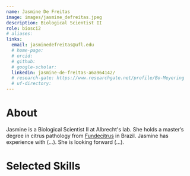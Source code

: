 ```yaml
---
name: Jasmine De Freitas
image: images/jasmine_defreitas.jpeg
description: Biological Scientist II
role: biosci2
# aliases:
links:
  email: jasminedefreitas@ufl.edu
  # home-page: 
  # orcid: 
  # github: 
  # google-scholar: 
  linkedin: jasmine-de-freitas-a6a964142/
  # research-gate: https://www.researchgate.net/profile/Bo-Meyering
  # uf-directory:
---
```

# About
Jasmine is a Biological Scientist II at Albrecht's lab. She holds a master’s degree in citrus pathology from [Fundecitrus](https://www.fundecitrus.com.br/) in Brazil. Jasmine has experience with (...). She is looking forward (...).

# Selected Skills